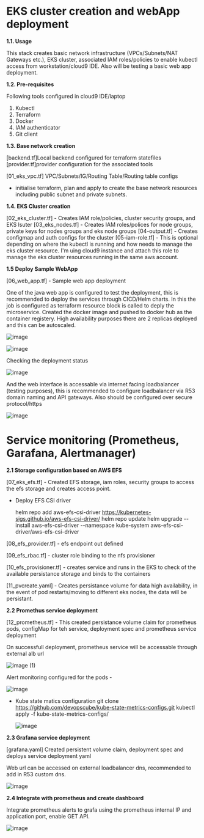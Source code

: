 # EKS cluster creation and webApp deployment

**1.1. Usage**

This stack creates basic network infrastructure (VPCs/Subnets/NAT Gateways etc.), EKS cluster, associated IAM roles/policies to enable kubectl access from workstation/cloud9 IDE. Also will be testing a basic web app deployment.

**1.2. Pre-requisites**

Following tools configured in cloud9 IDE/laptop

1. Kubectl
2. Terraform
3. Docker
4. IAM authenticator
5. Git client 

**1.3. Base network creation**

[backend.tf]Local backend configured for terraform statefiles 
[provider.tf]provider configuration for the associated tools 

[01_eks_vpc.tf] VPC/Subnets/IG/Routing Table/Routing table configs 
- initialise terraform, plan and apply to create the base network resources including public subnet and private subnets.

**1.4. EKS Cluster creation**

[02_eks_cluster.tf] - Creates IAM role/policies, cluster security groups, and EKS lsuter
[03_eks_nodes.tf] - Creates IAM roles/polices for node groups, private keys for nodes groups and eks node groups
[04-output.tf] - Creates configmap and auth configs for the cluster
[05-iam-role.tf] - This is optional depending on where the kubectl is running and how needs to manage the eks cluster resource. I'm uing cloud9 instance and attach this role to manage the eks cluster resources running in the same aws account.


**1.5 Deploy Sample WebApp**

[06_web_app.tf] - Sample web app deployment

One of the java web app is configured to test the deployment, this is recommended to deploy the services through CICD/Helm charts. In this the job is configured as terraform resource block is called to deply the microservice. Created the docker image and pushed to docker hub as the container registery.
High availability purposes there are 2 replicas deployed and this can be autoscaled.


![image](https://user-images.githubusercontent.com/34026320/167369367-149f23e6-531a-4063-a0a3-c1180c24fe1d.png)

![image](https://user-images.githubusercontent.com/34026320/167369471-170615ee-f30b-43bb-be71-aa809ed5cc0a.png)


Checking the deployment status

![image](https://user-images.githubusercontent.com/34026320/167370061-a68f45d2-6ae1-4ad5-b9ad-06ce5373c75e.png)

And the web interface is accessable via internet facing loadbalancer (testing purposes), this is recommended to configure loadbalancer via R53 domain naming and API gateways. Also should be configured over secure protocol/https

![image](https://user-images.githubusercontent.com/34026320/167370721-e6db7417-9150-4e6e-877d-42f4a445e530.png)


# Service monitoring (Prometheus, Garafana, Alertmanager)

**2.1 Storage configuration based on AWS EFS**

[07_eks_efs.tf] - Created EFS storage, iam roles, security groups to access the efs storage and creates access point.

- Deploy EFS CSI driver 

  helm repo add aws-efs-csi-driver https://kubernetes-sigs.github.io/aws-efs-csi-driver/
  helm repo update
  helm upgrade --install aws-efs-csi-driver --namespace kube-system aws-efs-csi-driver/aws-efs-csi-driver


[08_efs_provider.tf] - efs endpoint out defined

[09_efs_rbac.tf] - cluster role binding to the nfs provisioner

[10_efs_provisioner.tf] - creates service and runs in the EKS to check of the available persistance storage and binds to the containers

[11_pvcreate.yaml] - Creates persistance volume for data high availability, in the event of pod restarts/moving to different eks nodes, the data will be persistant. 

**2.2 Promethus service deployment**

[12_prometheus.tf] - This created persistance volume claim for prometheus pods, configMap for teh service, deployment spec and prometheus service deployment

On successfull deployment, prometheus service will be accessable through external alb url

![image (1)](https://user-images.githubusercontent.com/34026320/167835672-5dccdd4e-55f1-434a-b6ab-6eb7d77ce014.png)


Alert monitoring configured for the pods -

![image](https://user-images.githubusercontent.com/34026320/167835436-1b26f73c-6abb-4784-a190-bf50d24bffa0.png)

- Kube state matics configuration
  git clone https://github.com/devopscube/kube-state-metrics-configs.git
  kubectl apply -f kube-state-metrics-configs/
  
  ![image](https://user-images.githubusercontent.com/34026320/167894427-aea19693-cf06-45c3-b4d0-696c73d9c05e.png)

  
**2.3 Grafana service deployment**

[grafana.yaml] Created persistent volume claim, deployment spec and deploys service deployment yaml

Web url can be accessed on external loadbalancer dns, recommended to add in R53 custom dns.

![image](https://user-images.githubusercontent.com/34026320/167907283-cb6fde42-8532-442c-8dc5-3ace1a339cab.png)


**2.4 Integrate with prometheus and create dashboard**

Integrate prometheus alerts to grafa using the prometheus internal IP and application port, enable GET API.

![image](https://user-images.githubusercontent.com/34026320/167902532-6870c2f0-fef6-449c-965a-4e739884f4c9.png)



